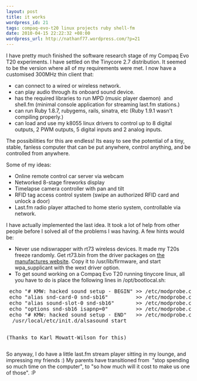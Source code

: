 ```yaml
---
layout: post
title: it works
wordpress_id: 21
tags: compaq-evo-t20 linux projects ruby shell-fm
date: 2010-04-15 22:22:32 +08:00
wordpress_url: http://nathanf77.wordpress.com/?p=21
---
```

I have pretty much finished the software research stage of my Compaq Evo T20 experiments. I have settled on the Tinycore 2.7 distribution. It seemed to be the version where all of my requirements were met. I now have a customised 300MHz thin client that:
<ul>
	<li>can connect to a wired or wireless network.</li>
	<li>can play audio through its onboard sound device.</li>
	<li>has the required libraries to run MPD (music player daemon)  and shell.fm (minimal console application for streaming last.fm stations.)</li>
	<li>can run Ruby 1.8.7, rubygems, rails, sinatra, etc (Ruby 1.9.1 wasn't compiling properly.)</li>
	<li>can load and use my k8055 linux drivers to control up to 8 digital outputs, 2 PWM outputs, 5 digital inputs and 2 analog inputs.</li>
</ul>
The possibilities for this are endless! Its easy to see the potential of a tiny, stable, fanless computer that can be put anywhere, control anything, and be controlled from anywhere.

Some of my ideas:
<ul>
	<li>Online remote control car server via webcam</li>
	<li>Networked 8-stage fireworks display</li>
	<li>Timelapse camera controller with pan and tilt</li>
	<li>RFID tag access control system (swipe an authorized RFID card and unlock a door)</li>
	<li>Last.fm radio player attached to home sterio system, controllable via network.</li>
</ul>
I have actually implemented the last idea. It took a lot of help from other people before I solved all of the problems I was having. A few hints would be:
<ul>
	<li>Never use ndiswrapper with rt73 wireless devices. It made my T20s freeze randomly. Get rt73.bin from the driver packages on <a href="http://www.ralinktech.com/support.php?s=2">the manufactures website</a>. Copy it to /usr/lib/firmware, and start wpa_supplicant with the wext driver option.</li>
	<li>To get sound working on a Compaq Evo T20 running tinycore linux, all you have to do is place the following lines in /opt/bootlocal.sh:</li>
</ul>
<pre> echo "# KMW: hacked sound setup - BEGIN" &gt;&gt; /etc/modprobe.conf
 echo "alias snd-card-0 snd-sb16"         &gt;&gt; /etc/modprobe.conf
 echo "alias sound-slot-0 snd-sb16"       &gt;&gt; /etc/modprobe.conf
 echo "options snd-sb16 isapnp=0"         &gt;&gt; /etc/modprobe.conf
 echo "# KMW: hacked sound setup - END"   &gt;&gt; /etc/modprobe.conf
  /usr/local/etc/init.d/alsasound start

(Thanks to Karl Mowatt-Wilson for this)</pre>
So anyway, I do have a little last.fm stream player sitting in my lounge, and impressing my friends :) My parents have transitioned from  "stop spending so much time on the computer", to "so how much will it cost to make us one of those". :P

